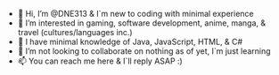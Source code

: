 - 👋 Hi, I’m @DNE313 & I`m new to coding with minimal experience 
- 👀 I’m interested in gaming, software development, anime, manga, & travel (cultures/languages inc.)
- 🌱 I have minimal knowledge of Java, JavaScript, HTML, & C#
- 💞️ I’m not looking to collaborate on nothing as of yet, I`m just learning
- 📫 You can reach me here & I`ll reply ASAP :)

<!---
DNE313/DNE313 is a ✨ special ✨ repository because its `README.md` (this file) appears on your GitHub profile.
You can click the Preview link to take a look at your changes.
--->
